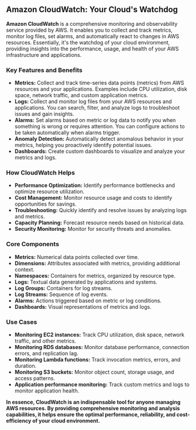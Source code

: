 ## Amazon CloudWatch: Your Cloud's Watchdog

**Amazon CloudWatch** is a comprehensive monitoring and observability service provided by AWS. It enables you to collect and track metrics, monitor log files, set alarms, and automatically react to changes in AWS resources. Essentially, it's the watchdog of your cloud environment, providing insights into the performance, usage, and health of your AWS infrastructure and applications.

### Key Features and Benefits

* **Metrics:** Collect and track time-series data points (metrics) from AWS resources and your applications. Examples include CPU utilization, disk space, network traffic, and custom application metrics.
* **Logs:** Collect and monitor log files from your AWS resources and applications. You can search, filter, and analyze logs to troubleshoot issues and gain insights.
* **Alarms:** Set alarms based on metric or log data to notify you when something is wrong or requires attention. You can configure actions to be taken automatically when alarms trigger.
* **Anomaly Detection:** Automatically detect anomalous behavior in your metrics, helping you proactively identify potential issues.
* **Dashboards:** Create custom dashboards to visualize and analyze your metrics and logs.

### How CloudWatch Helps

* **Performance Optimization:** Identify performance bottlenecks and optimize resource utilization.
* **Cost Management:** Monitor resource usage and costs to identify opportunities for savings.
* **Troubleshooting:** Quickly identify and resolve issues by analyzing logs and metrics.
* **Capacity Planning:** Forecast resource needs based on historical data.
* **Security Monitoring:** Monitor for security threats and anomalies.

### Core Components

* **Metrics:** Numerical data points collected over time.
* **Dimensions:** Attributes associated with metrics, providing additional context.
* **Namespaces:** Containers for metrics, organized by resource type.
* **Logs:** Textual data generated by applications and systems.
* **Log Groups:** Containers for log streams.
* **Log Streams:** Sequence of log events.
* **Alarms:** Actions triggered based on metric or log conditions.
* **Dashboards:** Visual representations of metrics and logs.

### Use Cases

* **Monitoring EC2 instances:** Track CPU utilization, disk space, network traffic, and other metrics.
* **Monitoring RDS databases:** Monitor database performance, connection errors, and replication lag.
* **Monitoring Lambda functions:** Track invocation metrics, errors, and duration.
* **Monitoring S3 buckets:** Monitor object count, storage usage, and access patterns.
* **Application performance monitoring:** Track custom metrics and logs to monitor application health.

**In essence, CloudWatch is an indispensable tool for anyone managing AWS resources. By providing comprehensive monitoring and analysis capabilities, it helps ensure the optimal performance, reliability, and cost-efficiency of your cloud environment.**

